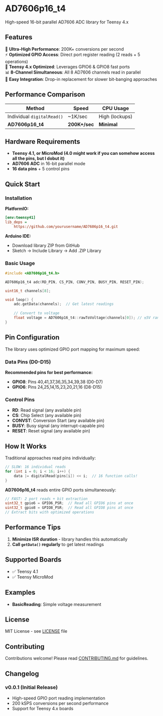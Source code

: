# AD7606p16_t4

High-speed 16-bit parallel AD7606 ADC library for Teensy 4.x

## Features

🚀 **Ultra-High Performance**: 200K+ conversions per second  
⚡ **Optimized GPIO Access**: Direct port register reading (2 reads + 5 operations)  
🎯 **Teensy 4.x Optimized**: Leverages GPIO6 & GPIO8 fast ports  
📊 **8-Channel Simultaneous**: All 8 AD7606 channels read in parallel  
🔧 **Easy Integration**: Drop-in replacement for slower bit-banging approaches  

## Performance Comparison

| Method | Speed | CPU Usage |
|--------|-------|-----------|
| Individual `digitalRead()` | ~1K/sec | High (lockups) |
| **AD7606p16_t4** | **200K+/sec** | **Minimal** |

## Hardware Requirements

- **Teensy 4.1, or MicroMod (4.0 might work if you can somehow access all the pins, but I dobut it)**
- **AD7606 ADC** in 16-bit parallel mode
- **16 data pins** + 5 control pins

## Quick Start

### Installation

**PlatformIO:**
```ini
[env:teensy41]
lib_deps = 
    https://github.com/yourusername/AD7606p16_t4.git
```

**Arduino IDE:**
- Download library ZIP from GitHub
- Sketch → Include Library → Add .ZIP Library

### Basic Usage

```cpp
#include <AD7606p16_t4.h>

AD7606p16_t4 adc(RD_PIN, CS_PIN, CONV_PIN, BUSY_PIN, RESET_PIN);

uint16_t channels[8];

void loop() {
    adc.getData(channels);  // Get latest readings
    
    // Convert to voltage
    float voltage = AD7606p16_t4::rawToVoltage(channels[0]); // ±5V range
}
```

## Pin Configuration

The library uses optimized GPIO port mapping for maximum speed:

### Data Pins (D0-D15)
**Recommended pins for best performance:**
- **GPIO8**: Pins 40,41,37,36,35,34,39,38 (D0-D7)
- **GPIO6**: Pins 24,25,14,15,23,20,21,16 (D8-D15)

### Control Pins
- **RD**: Read signal (any available pin)
- **CS**: Chip Select (any available pin)
- **CONVST**: Conversion Start (any available pin)
- **BUSY**: Busy signal (any interrupt-capable pin)
- **RESET**: Reset signal (any available pin)

## How It Works

Traditional approaches read pins individually:
```cpp
// SLOW: 16 individual reads
for (int i = 0; i < 16; i++) {
    data |= digitalRead(pins[i]) << i;  // 16 function calls!
}
```

**AD7606p16_t4** reads entire GPIO ports simultaneously:
```cpp
// FAST: 2 port reads + bit extraction
uint32_t gpio6 = GPIO6_PSR;  // Read all GPIO6 pins at once
uint32_t gpio8 = GPIO8_PSR;  // Read all GPIO8 pins at once
// Extract bits with optimized operations
```

## Performance Tips

1. **Minimize ISR duration** - library handles this automatically
2. **Call `getData()` regularly** to get latest readings

## Supported Boards

- ✅ Teensy 4.1  
- ✅ Teensy MicroMod

## Examples

- **BasicReading**: Simple voltage measurement

## License

MIT License - see [LICENSE](LICENSE) file

## Contributing

Contributions welcome! Please read [CONTRIBUTING.md](CONTRIBUTING.md) for guidelines.

## Changelog

### v0.0.1 (Initial Release)
- High-speed GPIO port reading implementation
- 200 kSPS conversions per second performance
- Support for Teensy 4.x boards
